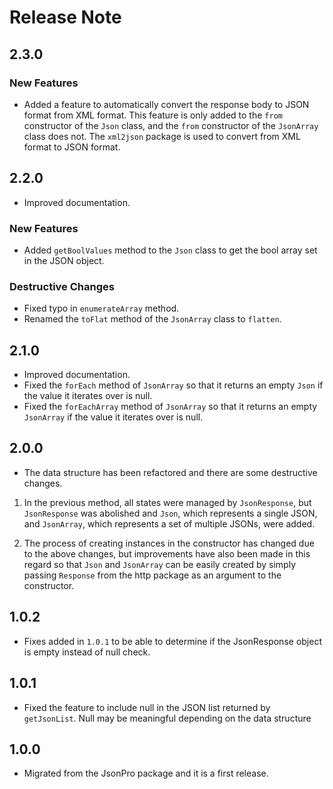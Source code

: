 # Release Note

## 2.3.0

### New Features

- Added a feature to automatically convert the response body to JSON format from XML format. This feature is only added to the `from` constructor of the `Json` class, and the `from` constructor of the `JsonArray` class does not. The `xml2json` package is used to convert from XML format to JSON format.

## 2.2.0

- Improved documentation.

### New Features

- Added `getBoolValues` method to the `Json` class to get the bool array set in the JSON object.

### Destructive Changes

- Fixed typo in `enumerateArray` method.
- Renamed the `toFlat` method of the `JsonArray` class to `flatten`.

## 2.1.0

- Improved documentation.
- Fixed the `forEach` method of `JsonArray` so that it returns an empty `Json` if the value it iterates over is null.
- Fixed the `forEachArray` method of `JsonArray` so that it returns an empty `JsonArray` if the value it iterates over is null.

## 2.0.0

- The data structure has been refactored and there are some destructive changes.

1. In the previous method, all states were managed by `JsonResponse`, but `JsonResponse` was abolished and `Json`, which represents a single JSON, and `JsonArray`, which represents a set of multiple JSONs, were added.

2. The process of creating instances in the constructor has changed due to the above changes, but improvements have also been made in this regard so that `Json` and `JsonArray` can be easily created by simply passing `Response` from the http package as an argument to the constructor.

## 1.0.2

- Fixes added in `1.0.1` to be able to determine if the JsonResponse object is empty instead of null check.

## 1.0.1

- Fixed the feature to include null in the JSON list returned by `getJsonList`. Null may be meaningful depending on the data structure

## 1.0.0

- Migrated from the JsonPro package and it is a first release.
